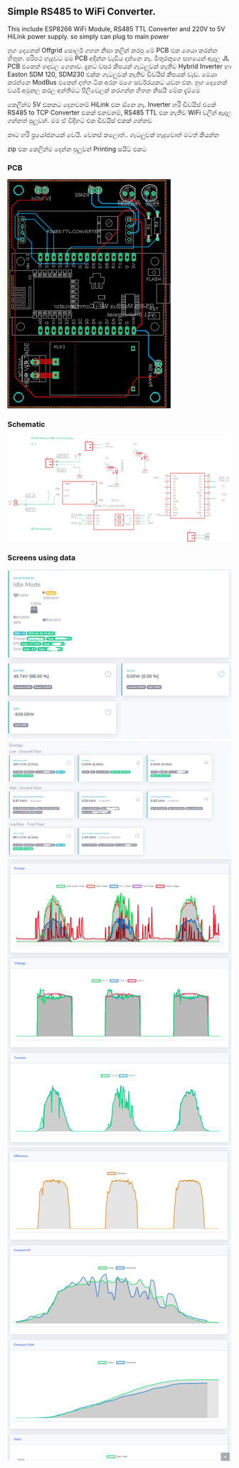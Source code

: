 ## Simple RS485 to WiFi Converter. 

This include ESP8266 WiFi Module, RS485 TTL Converter and 220V to 5V HiLink power supply. so simply can plug to main power


හුග දෙනෙක් Offgrid සොලර් ගහන නිසා  කලින් කරපු මේ PCB එක ශෙයා කරන්න හිතුන. පරිපථ හැදුවට මම PCB අදින්න වැඩිය දන්නෙ නැ. මිතුරකුගෙ සහයෙන් ඇදල JL PCB එකෙන් හදවල ගෙනාව. දැනට වසර කීපයක් ගැටලුවක් නැතිව Hybrid Inverter හා Easton SDM 120, SDM230 එක්ක ගැටලුවක් නැතිව ඩිවයිස් කීපයක් වැඩ. මෙයා කරන්නෙ ModBus එකෙන් දත්ත ටික අරන මගෙ සර්වරයකට යවන එක.  හුග දෙනෙක් වයර් අමුනල කරල අන්තිමට පිලිවෙලක් කරගන්න හිතන නිසයි මේක දැම්මෙ 

කෙලින්ම 5V එකකට දෙනවනම් HiLink එක ඔ්නෙ නැ. 
Inverter හරි ඩිවයිස් එකේ RS485 to TCP Converter එකක් එනවනම්, RS485 TTL එක නැතිව WiFi වලින් ඇදල ගන්නත් පුලුවන්. මම ඒ විදිහට එක ඩිවයිස් එකක් ගන්නව


කාට හරි ප්‍රයෝජනයක් වෙයි. වෙනස් කලොත්.. ගැටලුවක් හැදුවොත් මටත් කියන්න


zip එක කෙලින්ම දෙන්න පුලුවන් Printing සයිට් එකට 


### PCB 
![PCB](/1.png?raw=true "PCB")

### Schematic 
![PCB](/2.png?raw=true "PCB")

### Screens using data

![Screen](/Screen1.png?raw=true "Screen")
![Screen](/Screen2.png?raw=true "Screen")
![Screen](/Screen3.png?raw=true "Screen")
![Screen](/Screen4.png?raw=true "Screen")
